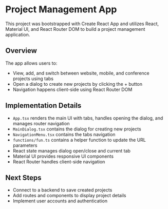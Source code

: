 # Project Management App

This project was bootstrapped with Create React App and utilizes React, Material UI, and React Router DOM to build a project management application.

## Overview

The app allows users to:

- View, add, and switch between website, mobile, and conference projects using tabs
- Open a dialog to create new projects by clicking the + button
- Navigation happens client-side using React Router DOM

## Implementation Details

- `App.tsx` renders the main UI with tabs, handles opening the dialog, and manages router navigation
- `MainDialog.tsx` contains the dialog for creating new projects
- `NavigationMenu.tsx` contains the tabs navigation
- `functions/fun.ts` contains a helper function to update the URL parameters
- React state manages dialog open/close and current tab
- Material UI provides responsive UI components
- React Router handles client-side navigation

## Next Steps

- Connect to a backend to save created projects
- Add routes and components to display project details
- Implement user accounts and authentication
